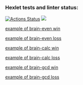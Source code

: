 ### Hexlet tests and linter status:
[![Actions Status](https://github.com/DimonDimasik/python-project-49/actions/workflows/hexlet-check.yml/badge.svg)](https://github.com/DimonDimasik/python-project-49/actions)
<a href="https://codeclimate.com/github/DimonDimasik/python-project-49/maintainability"><img src="https://api.codeclimate.com/v1/badges/86184d5727f28ce865bc/maintainability" /></a>



[example of brain-even win](https://asciinema.org/a/KmtQLzXmeqKbqGeCr55japq8K)

[example of brain-even loss](https://asciinema.org/a/K4tWDs6jJ6jhe3aSsnCl4Noc2)

[example of brain-calc win](https://asciinema.org/a/pylHZ9mlugqw6WXhUEJX6tbc0)

[example of brain-calc loss](https://asciinema.org/a/OGZs9oSRHNY2l6CPaSpeSiXWg)

[example of brain-gcd win](https://asciinema.org/a/DOtRw1bCGIH2uKoZGFxnSiXS9)

[example of brain-gcd loss](https://asciinema.org/a/MW67xGddIneFLAOzp6aAOW6hm)

